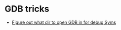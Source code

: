 # GDB tricks

- [Figure out what dir to open GDB in for debug Syms](https://stackoverflow.com/questions/18094590/how-to-find-if-debug-information-only-contains-relative-paths-or-absolute-paths)
